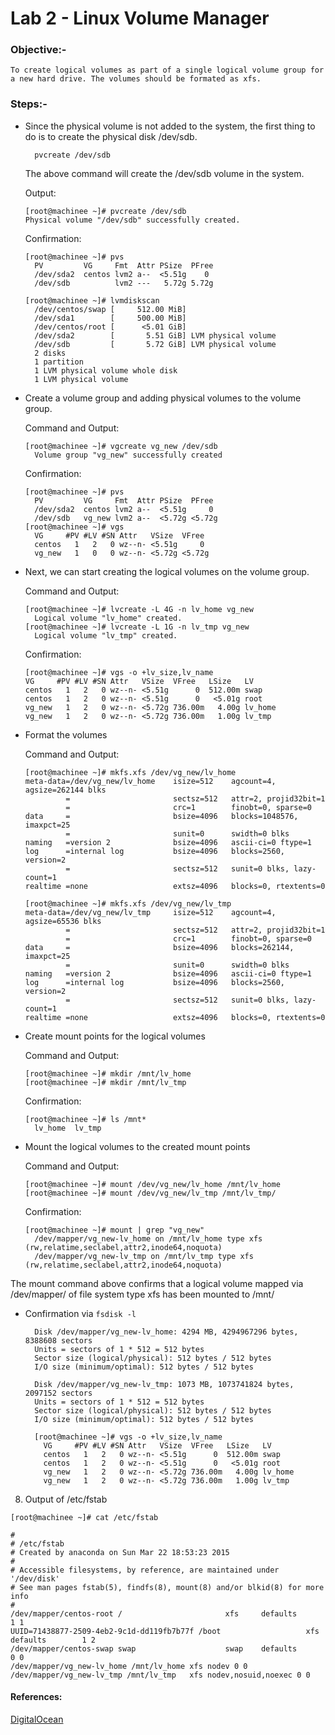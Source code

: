 # Lab 2 - Linux Volume Manager

### Objective:-
    To create logical volumes as part of a single logical volume group for a new hard drive. The volumes should be formated as xfs. 

### Steps:-

* Since the physical volume is not added to the system, the first thing to do is to create the physical disk /dev/sdb.

  ```
    pvcreate /dev/sdb
  ```

  The above command will create the /dev/sdb volume in the system.

  Output:
  ```
  [root@machinee ~]# pvcreate /dev/sdb
  Physical volume "/dev/sdb" successfully created.
  ```

  Confirmation:
  ```
  [root@machinee ~]# pvs
    PV         VG     Fmt  Attr PSize  PFree
    /dev/sda2  centos lvm2 a--  <5.51g    0 
    /dev/sdb          lvm2 ---   5.72g 5.72g

  [root@machinee ~]# lvmdiskscan 
    /dev/centos/swap [     512.00 MiB] 
    /dev/sda1        [     500.00 MiB] 
    /dev/centos/root [      <5.01 GiB] 
    /dev/sda2        [       5.51 GiB] LVM physical volume
    /dev/sdb         [       5.72 GiB] LVM physical volume
    2 disks
    1 partition
    1 LVM physical volume whole disk
    1 LVM physical volume
  ```

* Create a volume group and adding physical volumes to the volume group.

  Command and Output:
  ```
  [root@machinee ~]# vgcreate vg_new /dev/sdb 
    Volume group "vg_new" successfully created
  ```

  Confirmation:
  ```
  [root@machinee ~]# pvs
    PV         VG     Fmt  Attr PSize  PFree 
    /dev/sda2  centos lvm2 a--  <5.51g     0 
    /dev/sdb   vg_new lvm2 a--  <5.72g <5.72g
  [root@machinee ~]# vgs
    VG     #PV #LV #SN Attr   VSize  VFree 
    centos   1   2   0 wz--n- <5.51g     0 
    vg_new   1   0   0 wz--n- <5.72g <5.72g
  ```

* Next, we can start creating the logical volumes on the volume group. 

  Command and Output:
  ```
  [root@machinee ~]# lvcreate -L 4G -n lv_home vg_new
    Logical volume "lv_home" created.
  [root@machinee ~]# lvcreate -L 1G -n lv_tmp vg_new
    Logical volume "lv_tmp" created.
  ```

  Confirmation:
  ```
  [root@machinee ~]# vgs -o +lv_size,lv_name
  VG     #PV #LV #SN Attr   VSize  VFree   LSize   LV     
  centos   1   2   0 wz--n- <5.51g      0  512.00m swap   
  centos   1   2   0 wz--n- <5.51g      0   <5.01g root   
  vg_new   1   2   0 wz--n- <5.72g 736.00m   4.00g lv_home
  vg_new   1   2   0 wz--n- <5.72g 736.00m   1.00g lv_tmp
  ```

* Format the volumes

  Command and Output:
  ```
  [root@machinee ~]# mkfs.xfs /dev/vg_new/lv_home 
  meta-data=/dev/vg_new/lv_home    isize=512    agcount=4, agsize=262144 blks
           =                       sectsz=512   attr=2, projid32bit=1
           =                       crc=1        finobt=0, sparse=0
  data     =                       bsize=4096   blocks=1048576, imaxpct=25
           =                       sunit=0      swidth=0 blks
  naming   =version 2              bsize=4096   ascii-ci=0 ftype=1
  log      =internal log           bsize=4096   blocks=2560, version=2
           =                       sectsz=512   sunit=0 blks, lazy-count=1
  realtime =none                   extsz=4096   blocks=0, rtextents=0
  ```
  
  ```
  [root@machinee ~]# mkfs.xfs /dev/vg_new/lv_tmp 
  meta-data=/dev/vg_new/lv_tmp     isize=512    agcount=4, agsize=65536 blks
           =                       sectsz=512   attr=2, projid32bit=1
           =                       crc=1        finobt=0, sparse=0
  data     =                       bsize=4096   blocks=262144, imaxpct=25
           =                       sunit=0      swidth=0 blks
  naming   =version 2              bsize=4096   ascii-ci=0 ftype=1
  log      =internal log           bsize=4096   blocks=2560, version=2
           =                       sectsz=512   sunit=0 blks, lazy-count=1
  realtime =none                   extsz=4096   blocks=0, rtextents=0
  ```

* Create mount points for the logical volumes

  Command and Output:
  ```
  [root@machinee ~]# mkdir /mnt/lv_home
  [root@machinee ~]# mkdir /mnt/lv_tmp
  ```
  
  Confirmation:
  ```
  [root@machinee ~]# ls /mnt*
    lv_home  lv_tmp
  ```
* Mount the logical volumes to the created mount points

  Command and Output:
  ```
  [root@machinee ~]# mount /dev/vg_new/lv_home /mnt/lv_home
  [root@machinee ~]# mount /dev/vg_new/lv_tmp /mnt/lv_tmp/
  ```

  Confirmation:
  ```
  [root@machinee ~]# mount | grep "vg_new"
    /dev/mapper/vg_new-lv_home on /mnt/lv_home type xfs (rw,relatime,seclabel,attr2,inode64,noquota)
    /dev/mapper/vg_new-lv_tmp on /mnt/lv_tmp type xfs (rw,relatime,seclabel,attr2,inode64,noquota)
  ```

The mount command above confirms that a logical volume mapped via /dev/mapper/ of file system type xfs has been mounted to /mnt/

* Confirmation via `fsdisk -l`

  ```
    Disk /dev/mapper/vg_new-lv_home: 4294 MB, 4294967296 bytes, 8388608 sectors
    Units = sectors of 1 * 512 = 512 bytes
    Sector size (logical/physical): 512 bytes / 512 bytes
    I/O size (minimum/optimal): 512 bytes / 512 bytes

    Disk /dev/mapper/vg_new-lv_tmp: 1073 MB, 1073741824 bytes, 2097152 sectors
    Units = sectors of 1 * 512 = 512 bytes
    Sector size (logical/physical): 512 bytes / 512 bytes
    I/O size (minimum/optimal): 512 bytes / 512 bytes

    [root@machinee ~]# vgs -o +lv_size,lv_name
      VG     #PV #LV #SN Attr   VSize  VFree   LSize   LV     
      centos   1   2   0 wz--n- <5.51g      0  512.00m swap   
      centos   1   2   0 wz--n- <5.51g      0   <5.01g root   
      vg_new   1   2   0 wz--n- <5.72g 736.00m   4.00g lv_home
      vg_new   1   2   0 wz--n- <5.72g 736.00m   1.00g lv_tmp
  ```

8. Output of /etc/fstab

```
[root@machinee ~]# cat /etc/fstab 

#
# /etc/fstab
# Created by anaconda on Sun Mar 22 18:53:23 2015
#
# Accessible filesystems, by reference, are maintained under '/dev/disk'
# See man pages fstab(5), findfs(8), mount(8) and/or blkid(8) for more info
#
/dev/mapper/centos-root /                       xfs     defaults        1 1
UUID=71438877-2509-4eb2-9c1d-dd119fb7b77f /boot                   xfs     defaults        1 2
/dev/mapper/centos-swap swap                    swap    defaults        0 0
/dev/mapper/vg_new-lv_home /mnt/lv_home xfs nodev 0 0
/dev/mapper/vg_new-lv_tmp /mnt/lv_tmp   xfs nodev,nosuid,noexec 0 0
```

#### References:
[DigitalOcean](https://www.digitalocean.com/community/tutorials/an-introduction-to-lvm-concepts-terminology-and-operations)

